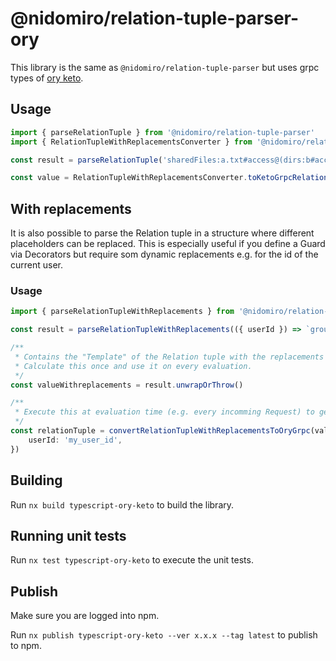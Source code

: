 # @nidomiro/relation-tuple-parser-ory

This library is the same as `@nidomiro/relation-tuple-parser` but uses grpc types of [ory keto](https://www.ory.sh/docs/keto/).

## Usage

```ts
import { parseRelationTuple } from '@nidomiro/relation-tuple-parser'
import { RelationTupleWithReplacementsConverter } from '@nidomiro/relation-tuple-parser-ory-keto'

const result = parseRelationTuple('sharedFiles:a.txt#access@(dirs:b#access)').unwrapOrThrow()

const value = RelationTupleWithReplacementsConverter.toKetoGrpcRelationTuple(result)
```

## With replacements

It is also possible to parse the Relation tuple in a structure where different placeholders can be replaced.
This is especially useful if you define a Guard via Decorators but require som dynamic replacements e.g. for the id of
the current user.

### Usage

```ts
import { parseRelationTupleWithReplacements } from '@nidomiro/relation-tuple-parser-ory-keto'

const result = parseRelationTupleWithReplacements(({ userId }) => `groups:admin#member@${userId}`)

/**
 * Contains the "Template" of the Relation tuple with the replacements defined above.
 * Calculate this once and use it on every evaluation.
 */
const valueWithreplacements = result.unwrapOrThrow()

/**
 * Execute this at evaluation time (e.g. every incomming Request) to get the actual ory Relation tuple send to keto via grpc.
 */
const relationTuple = convertRelationTupleWithReplacementsToOryGrpc(valueWithreplacements, {
	userId: 'my_user_id',
})
```

## Building

Run `nx build typescript-ory-keto` to build the library.

## Running unit tests

Run `nx test typescript-ory-keto` to execute the unit tests.

## Publish

Make sure you are logged into npm.

Run `nx publish typescript-ory-keto --ver x.x.x --tag latest` to publish to npm.
